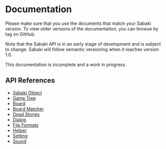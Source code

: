 # Documentation

Please make sure that you use the documents that match your Sabaki version. To view older versions of the documentation, you can browse by tag on GitHub.

Note that the Sabaki API is in an early stage of development and is subject to change. Sabaki will follow semantic versioning when it reaches version 1.0.

This documentation is incomplete and a work in progress.

## API References

* [Sabaki Object](sabaki.md)
* [Game Tree](gametree.md)
* [Board](board.md)
* [Board Matcher](boardmatcher.md)
* [Dead Stones](deadstones.md)
* [Dialog](dialog.md)
* [File Formats](fileformats.md)
* [Helper](helper.md)
* [Setting](setting.md)
* [Sound](sound.md)
